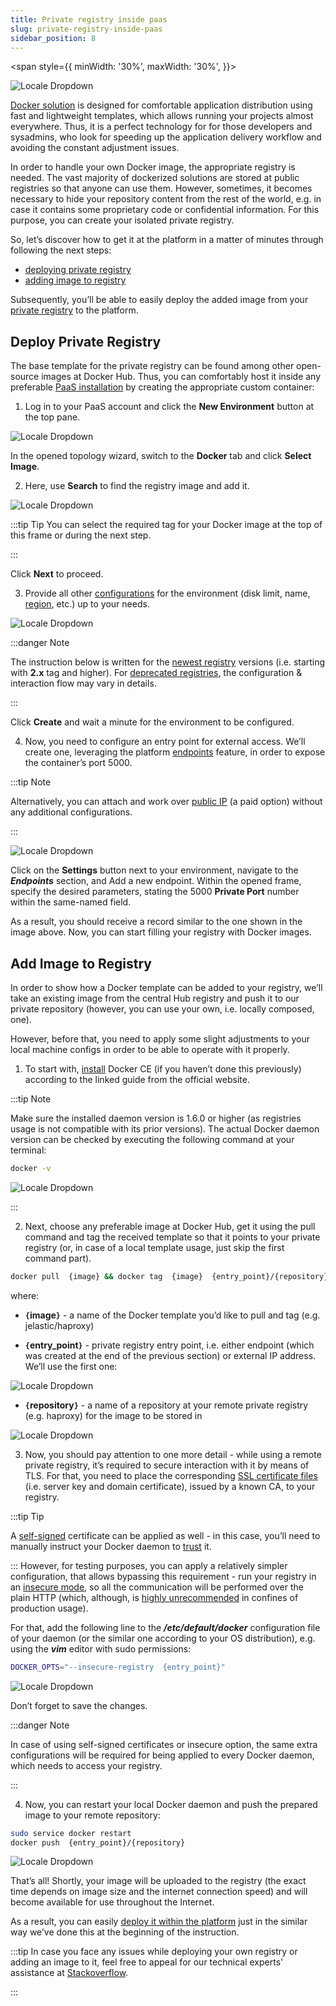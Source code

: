 ```yaml
---
title: Private registry inside paas
slug: private-registry-inside-paas
sidebar_position: 8
---
```


<div style={{
    display: 'flex',
    alignItems: 'center',
    gap: '15px',
}}>

<span style={{
minWidth: '30%',
maxWidth: '30%',
}}>

![Locale Dropdown](./img/PrivateRegistryInsidePaaS/01-docker-container-private-registry.png)

</span>

[Docker solution](https://www.docker.com/why-docker/) is designed for comfortable application distribution using fast and lightweight templates, which allows running your projects almost everywhere. Thus, it is a perfect technology for for those developers and sysadmins, who look for speeding up the application delivery workflow and avoiding the constant adjustment issues.

</div>

In order to handle your own Docker image, the appropriate registry is needed. The vast majority of dockerized solutions are stored at public registries so that anyone can use them. However, sometimes, it becomes necessary to hide your repository content from the rest of the world, e.g. in case it contains some proprietary code or confidential information. For this purpose, you can create your isolated private registry.

So, let’s discover how to get it at the platform in a matter of minutes through following the next steps:

- [deploying private registry](/docs/container/private-registry-inside-paas#deploy-private-registry)
- [adding image to registry](/docs/container/private-registry-inside-paas#add-image-to-registry)

Subsequently, you’ll be able to easily deploy the added image from your [private registry](/docs/container/container-deployment/custom-containers-deployment) to the platform.

## Deploy Private Registry

The base template for the private registry can be found among other open-source images at Docker Hub. Thus, you can comfortably host it inside any preferable [PaaS installation](https://cloudmydc.com/) by creating the appropriate custom container:

1. Log in to your PaaS account and click the **New Environment** button at the top pane.

![Locale Dropdown](./img/PrivateRegistryInsidePaaS/02-new-environment-docker-image.png)

In the opened topology wizard, switch to the **Docker** tab and click **Select Image**.

2. Here, use **Search** to find the registry image and add it.

![Locale Dropdown](./img/PrivateRegistryInsidePaaS/03-registry-docker-image.png)

:::tip Tip
You can select the required tag for your Docker image at the top of this frame or during the next step.

:::

Click **Next** to proceed.

3. Provide all other [configurations](/docs/environment-management/setting-up-environment) for the environment (disk limit, name, [region](/docs/environment-management/environment-regions/choosing-a-region), etc.) up to your needs.

![Locale Dropdown](./img/PrivateRegistryInsidePaaS/04-configure-environment.png)

:::danger Note

The instruction below is written for the [newest registry](https://github.com/distribution/distribution) versions (i.e. starting with **2.x** tag and higher). For [deprecated registries](https://github.com/docker-archive/docker-registry), the configuration & interaction flow may vary in details.

:::

Click **Create** and wait a minute for the environment to be configured.

4. Now, you need to configure an entry point for external access. We’ll create one, leveraging the platform [endpoints](/docs/application-setting/external-access-to-applications/endpoints) feature, in order to expose the container’s port 5000.

:::tip Note

Alternatively, you can attach and work over [public IP](/docs/application-setting/external-access-to-applications/public-ip) (a paid option) without any additional configurations.

:::

![Locale Dropdown](./img/PrivateRegistryInsidePaaS/05-add-endpoint.png)

Click on the **Settings** button next to your environment, navigate to the **_Endpoints_** section, and Add a new endpoint. Within the opened frame, specify the desired parameters, stating the 5000 **Private Port** number within the same-named field.

As a result, you should receive a record similar to the one shown in the image above. Now, you can start filling your registry with Docker images.

## Add Image to Registry

In order to show how a Docker template can be added to your registry, we’ll take an existing image from the central Hub registry and push it to our private repository (however, you can use your own, i.e. locally composed, one).

However, before that, you need to apply some slight adjustments to your local machine configs in order to be able to operate with it properly.

1. To start with, [install](https://docs.docker.com/get-docker/) Docker CE (if you haven’t done this previously) according to the linked guide from the official website.

:::tip Note

Make sure the installed daemon version is 1.6.0 or higher (as registries usage is not compatible with its prior versions). The actual Docker daemon version can be checked by executing the following command at your terminal:

```bash
docker -v
```

![Locale Dropdown](./img/PrivateRegistryInsidePaaS/06-check-docker-engine-version.png)

:::

2. Next, choose any preferable image at Docker Hub, get it using the pull command and tag the received template so that it points to your private registry (or, in case of a local template usage, just skip the first command part).

```bash
docker pull  {image} && docker tag  {image}  {entry_point}/{repository}
```

where:

- **`{`image`}`** - a name of the Docker template you’d like to pull and tag (e.g. jelastic/haproxy)

- **`{`entry_point`}`** - private registry entry point, i.e. either endpoint (which was created at the end of the previous section) or external IP address. We’ll use the first one:

![Locale Dropdown](./img/PrivateRegistryInsidePaaS/07-endpoint-url.png)

- **`{`repository`}`** - a name of a repository at your remote private registry (e.g. haproxy) for the image to be stored in

![Locale Dropdown](./img/PrivateRegistryInsidePaaS/08-docker-pull-command.png)

3. Now, you should pay attention to one more detail - while using a remote private registry, it’s required to secure interaction with it by means of TLS. For that, you need to place the corresponding [SSL certificate files](https://docs.docker.com/registry/#running-a-domain-registry) (i.e. server key and domain certificate), issued by a known CA, to your registry.

:::tip Tip

A [self-signed](/docs/application-setting/ssl/self-signed-custom-ssl) certificate can be applied as well - in this case, you’ll need to manually instruct your Docker daemon to [trust](https://docs.docker.com/registry/#docker-still-complains-about-the-certificate-when-using-authentication) it.

:::
However, for testing purposes, you can apply a relatively simpler configuration, that allows bypassing this requirement - run your registry in an [insecure mode](https://docs.docker.com/registry/#deploying-a-plain-http-registry), so all the communication will be performed over the plain HTTP (which, although, is <u>highly unrecommended</u> in confines of production usage).

For that, add the following line to the **_/etc/default/docker_** configuration file of your daemon (or the similar one according to your OS distribution), e.g. using the **_vim_** editor with sudo permissions:

```bash
DOCKER_OPTS="--insecure-registry  {entry_point}"
```

![Locale Dropdown](./img/PrivateRegistryInsidePaaS/09-configure-insecure-registry.png)

Don’t forget to save the changes.

:::danger Note

In case of using self-signed certificates or insecure option, the same extra configurations will be required for being applied to every Docker daemon, which needs to access your registry.

:::

4. Now, you can restart your local Docker daemon and push the prepared image to your remote repository:

```bash
sudo service docker restart
docker push  {entry_point}/{repository}
```

![Locale Dropdown](./img/PrivateRegistryInsidePaaS/10-docker-restart-push-commands.png)

That’s all! Shortly, your image will be uploaded to the registry (the exact time depends on image size and the internet connection speed) and will become available for use throughout the Internet.

As a result, you can easily [deploy it within the platform](/docs/container/container-deployment/custom-containers-deployment) just in the similar way we’ve done this at the beginning of the instruction.

:::tip
In case you face any issues while deploying your own registry or adding an image to it, feel free to appeal for our technical experts' assistance at [Stackoverflow](https://stackoverflow.com/questions/tagged/jelastic).

:::
